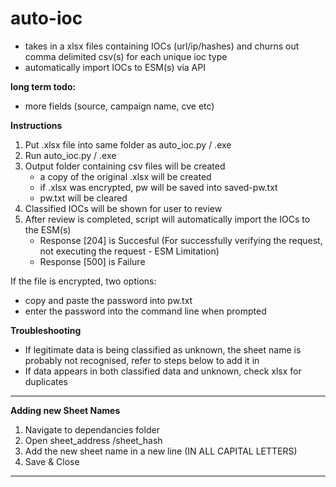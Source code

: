 # auto-ioc

* takes in a xlsx files containing IOCs (url/ip/hashes) and churns out comma delimited csv(s) for each unique ioc type
* automatically import IOCs to ESM(s) via API 

**long term todo:**
* more fields (source, campaign name, cve etc)

**Instructions**

1. Put .xlsx file into same folder as auto_ioc.py / .exe
2. Run auto_ioc.py / .exe
3. Output folder containing csv files will be created
   * a copy of the original .xlsx will be created
   * if .xlsx was encrypted, pw will be saved into saved-pw.txt
   * pw.txt will be cleared
4. Classified IOCs will be shown for user to review
5. After review is completed, script will automatically import the IOCs to the ESM(s)
   * Response [204] is Succesful (For successfully verifying the request, not executing the request - ESM Limitation)
   * Response [500] is Failure

If the file is encrypted, two options:
* copy and paste the password into pw.txt
* enter the password into the command line when prompted

**Troubleshooting**
* If legitimate data is being classified as unknown, the sheet name is probably not recognised, refer to steps below to add it in
* If data appears in both classified data and unknown, check xlsx for duplicates

---

**Adding new Sheet Names**
1. Navigate to dependancies folder
2. Open sheet_address /sheet_hash
3. Add the new sheet name in a new line (IN ALL CAPITAL LETTERS)
4. Save & Close

---
